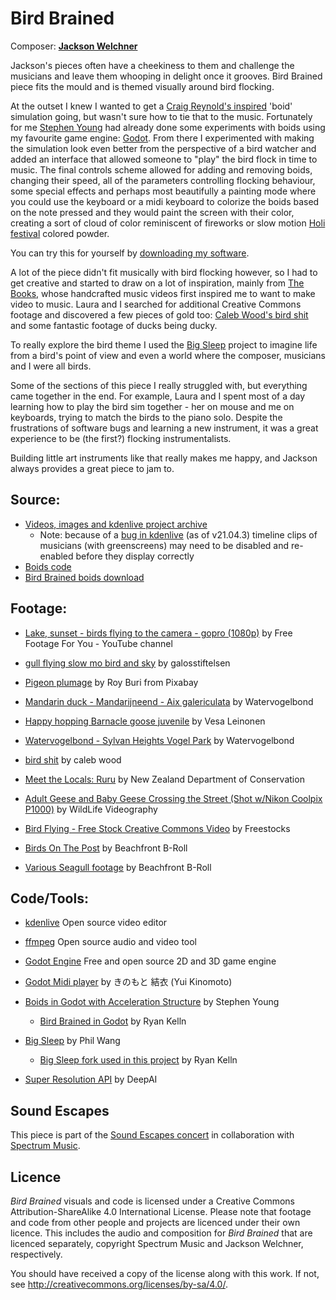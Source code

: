 # Bird Brained

Composer: [**Jackson Welchner**](https://jacksonwelchner.com/)

Jackson's pieces often have a cheekiness to them and challenge the musicians and leave them whooping in delight once it grooves. Bird Brained piece fits the mould and is themed visually around bird flocking.

At the outset I knew I wanted to get a [Craig Reynold's inspired](https://www.red3d.com/cwr/boids/) 'boid' simulation going, but wasn't sure how to tie that to the music. Fortunately for me [Stephen Young](https://github.com/kyrick/godot-boids-acceleration-structure) had already done some experiments with boids using my favourite game engine: [Godot](https://godotengine.org/). From there I experimented with making the simulation look even better from the perspective of a bird watcher and added an interface that allowed someone to "play" the bird flock in time to music. The final controls scheme allowed for adding and removing boids, changing their speed, all of the parameters controlling flocking behaviour, some special effects and perhaps most beautifully a painting mode where you could use the keyboard or a midi keyboard to colorize the boids based on the note pressed and they would paint the screen with their color, creating a sort of cloud of color reminiscent of fireworks or slow motion [Holi festival](https://en.wikipedia.org/wiki/Holi) colored powder.

You can try this for yourself by [downloading my software](https://github.com/RKelln/godot-boids-acceleration-structure/releases).

A lot of the piece didn't fit musically with bird flocking however, so I had to get creative and started to draw on a lot of inspiration, mainly from [The Books](https://www.youtube.com/watch?v=WnzZimagUjM), whose handcrafted music videos first inspired me to want to make video to music. Laura and I searched for additional Creative Commons footage and discovered a few pieces of gold too: [Caleb Wood's bird shit](https://vimeo.com/58970291) and some fantastic footage of ducks being ducky.

To really explore the bird theme I used the [Big Sleep](https://github.com/lucidrains/big-sleep) project to imagine life from a bird's point of view and even a world where the composer, musicians and I were all birds.

Some of the sections of this piece I really struggled with, but everything came together in the end. For example, Laura and I spent most of a day learning how to play the bird sim together - her on mouse and me on keyboards, trying to match the birds to the piano solo. Despite the frustrations of software bugs and learning a new instrument, it was a great experience to be (the first?) flocking instrumentalists.

Building little art instruments like that really makes me happy, and Jackson always provides a great piece to jam to.


## Source:

  * [Videos, images and kdenlive project archive](https://spideroak.com/browse/share/SafeShare/Sound_Escapes_video_source)
    * Note: because of a [bug in kdenlive](https://bugs.kde.org/show_bug.cgi?id=439194) (as of v21.04.3) timeline clips of musicians (with greenscreens) may need to be disabled and re-enabled before they display correctly
  * [Boids code](https://github.com/RKelln/godot-boids-acceleration-structure/tree/jackson)
  * [Bird Brained boids download](https://github.com/RKelln/godot-boids-acceleration-structure/releases)
  

## Footage:

  * [Lake, sunset - birds flying to the camera - gopro (1080p)](https://www.youtube.com/watch?v=lhgGDBMz3II)
    by Free Footage For You - YouTube channel

  * [gull flying slow mo bird and sky](https://www.youtube.com/watch?v=dfA3UASzwS0)
    by galosstiftelsen

  * [Pigeon plumage](https://pixabay.com/videos/pigeons-bird-feather-plumage-39263/)
    by Roy Buri from Pixabay

  * [Mandarin duck - Mandarijneend - Aix galericulata](https://vimeo.com/49589113)
    by Watervogelbond

  * [Happy hopping Barnacle goose juvenile](https://www.youtube.com/watch?v=thEOf3tH8rI)
    by Vesa Leinonen

  * [Watervogelbond - Sylvan Heights Vogel Park](https://vimeo.com/79031925)
    by Watervogelbond

  * [bird shit](https://vimeo.com/58970291)
    by caleb wood 

  * [Meet the Locals: Ruru](https://www.youtube.com/watch?v=vZSda4jaBMY)
    by New Zealand Department of Conservation

  * [Adult Geese and Baby Geese Crossing the Street (Shot w/Nikon Coolpix P1000)](https://www.youtube.com/watch?v=1YhsooDk3sk)
    by WildLife Videography

  * [Bird Flying - Free Stock Creative Commons Video](https://www.youtube.com/watch?v=FrRXDYUatf4)
    by Freestocks

  * [Birds On The Post](http://www.beachfrontbroll.com/2011/09/something-little-more-scenic.html)
    by Beachfront B-Roll

  * [Various Seagull footage](http://www.beachfrontbroll.com/2013/11/seagulls.html)
    by Beachfront B-Roll


## Code/Tools:

  * [kdenlive](https://kdenlive.org)
    Open source video editor

  * [ffmpeg](http://ffmpeg.org/)
    Open source audio and video tool

  * [Godot Engine](https://godotengine.org/)
    Free and open source 2D and 3D game engine

  * [Godot Midi player](https://bitbucket.org/arlez80/godot-midi-player)
    by きのもと 結衣 (Yui Kinomoto)

  * [Boids in Godot with Acceleration Structure](https://github.com/kyrick/godot-boids-acceleration-structure)
    by Stephen Young
    * [Bird Brained in Godot](https://github.com/RKelln/godot-boids-acceleration-structure/tree/jackson) by Ryan Kelln

  * [Big Sleep](https://github.com/lucidrains/big-sleep)
    by Phil Wang
    * [Big Sleep fork used in this project](https://github.com/RKelln/big-sleep)
      by Ryan Kelln

  * [Super Resolution API](https://deepai.org/machine-learning-model/torch-srgan)
    by DeepAI


## Sound Escapes

This piece is part of the [Sound Escapes concert](http://www.ryankelln.com/project/sound-escapes/) in collaboration with [Spectrum Music](https://www.spectrummusic.ca/).


## Licence

_Bird Brained_ visuals and code is licensed under a Creative Commons Attribution-ShareAlike 4.0 International License. Please note that footage and code from other people and projects are licenced under their own licence. This includes the audio and composition for _Bird Brained_ that are licenced separately, copyright Spectrum Music and Jackson Welchner, respectively.

You should have received a copy of the license along with this work. If not, see <http://creativecommons.org/licenses/by-sa/4.0/>.